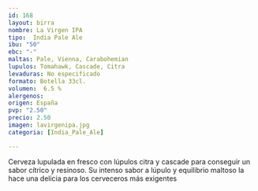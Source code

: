 ```yaml
---
id: 168
layout: birra
nombre: La Virgen IPA
tipo:  India Pale Ale
ibu: "50"
ebc: "-"
maltas: Pale, Vienna, Carabohemian
lupulos: Tomahawk, Cascade, Citra
levaduras: No especificado
formato: Botella 33cl.
volumen:  6.5 %
alergenos: 
origen: España
pvp: "2.50"
precio: 2.50
imagen: lavirgenipa.jpg
categoria: [India_Pale_Ale]

---
```

Cerveza lupulada en fresco con lúpulos citra y cascade para conseguir un sabor cítrico y resinoso. Su intenso sabor a lúpulo y equilibrio maltoso la hace una delicia para los cerveceros más exigentes






























